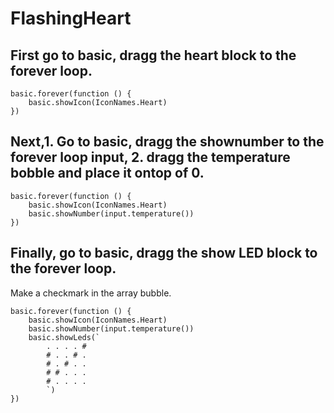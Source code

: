 # FlashingHeart
## First go to basic,  dragg the heart block to the forever loop.
```blocks 
basic.forever(function () {
    basic.showIcon(IconNames.Heart)
})
```

## Next,1. Go to  basic,  dragg the shownumber to the forever loop input, 2. dragg the temperature bobble and place it ontop of  0.
```blocks 
basic.forever(function () {
    basic.showIcon(IconNames.Heart)
    basic.showNumber(input.temperature())
})
```
## Finally, go to basic,  dragg the show LED block to the forever loop.
Make a checkmark  in the array bubble. 
```blocks 
basic.forever(function () {
    basic.showIcon(IconNames.Heart)
    basic.showNumber(input.temperature())
    basic.showLeds(`
        . . . . #
        # . . # .
        # . # . .
        # # . . .
        # . . . .
        `)
})

```

